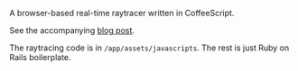 A browser-based real-time raytracer written in CoffeeScript.

See the accompanying [blog post](http://www.stephanboyer.com/post/30).

The raytracing code is in `/app/assets/javascripts`.  The rest is just Ruby on Rails boilerplate.